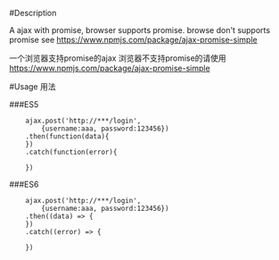 
#Description

A ajax with promise, browser supports promise.
browse don't supports promise see <https://www.npmjs.com/package/ajax-promise-simple>


一个浏览器支持promise的ajax
浏览器不支持promise的请使用<https://www.npmjs.com/package/ajax-promise-simple>


#Usage 用法


###ES5
```javascipt
    ajax.post('http://***/login', 
        {username:aaa, password:123456})
    .then(function(data){
    })
    .catch(function(error){

    })
```

###ES6
```javascipt
    ajax.post('http://***/login', 
        {username:aaa, password:123456})
    .then((data) => {
    })
    .catch((error) => {

    })



